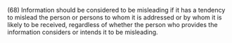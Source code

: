 (68) Information should be considered to be misleading if it has a tendency to mislead the person or persons to whom it is addressed or by whom it is likely to be received, regardless of whether the person who provides the information considers or intends it to be misleading.